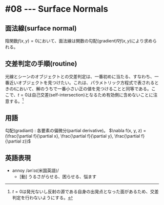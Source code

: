 # #08 --- Surface Normals

## 面法線(surface normal)

陰関数$f(x, y) = 0$において、面法線は関数の勾配(gradient)$\nabla f(x, y)$により求められる。


## 交差判定の手順(routine)

光線とシーンのオブジェクトとの交差判定は、一番初めに当たる、すなわち、一番近いオブジェクトを見つけたい。これは、パラメトリック方程式で表されるときの$t$において、解のうちで一番小さい正の値を見つけることと同等である。ここで、$t = 0$は自己交差(self-intersection)となるため有効側に含めないことに注意する。[^self_intersection]

## 用語

勾配(gradiant)
: 各要素の偏微分(partial derivative)。
  $\nabla f(x, y, z) = (\frac{\partial f}{\partial x}, \frac{\partial f}{\partial y}, \frac{\partial f}{\partial z})$

## 英語表現

- annoy /ənˈɔɪ(米国英語)/
  - [動] うるさがらせる、困らせる、悩ます

[^self_intersection]: $t = 0$は発光ないし反射の源である自身の出発点となった面があるため、交差判定を行わないようにする。
